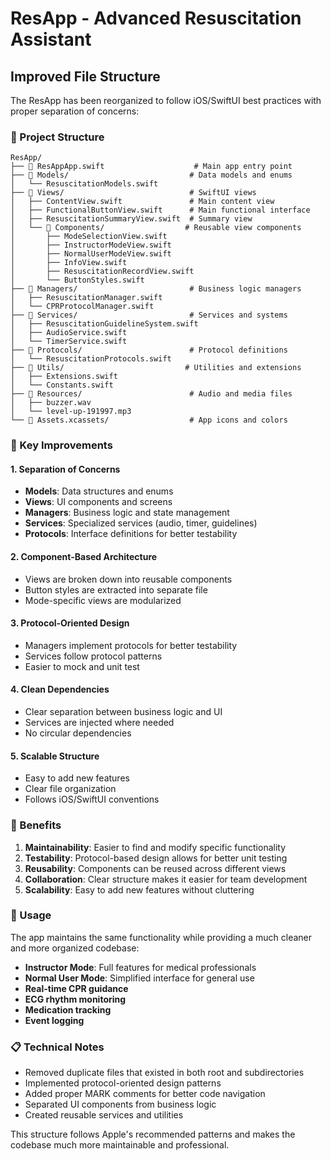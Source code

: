 # ResApp - Advanced Resuscitation Assistant

## Improved File Structure

The ResApp has been reorganized to follow iOS/SwiftUI best practices with proper separation of concerns:

### 📁 Project Structure

```
ResApp/
├── 📱 ResAppApp.swift                    # Main app entry point
├── 📁 Models/                           # Data models and enums
│   └── ResuscitationModels.swift
├── 📁 Views/                            # SwiftUI views
│   ├── ContentView.swift               # Main content view
│   ├── FunctionalButtonView.swift      # Main functional interface
│   ├── ResuscitationSummaryView.swift  # Summary view
│   └── 📁 Components/                  # Reusable view components
│       ├── ModeSelectionView.swift
│       ├── InstructorModeView.swift
│       ├── NormalUserModeView.swift
│       ├── InfoView.swift
│       ├── ResuscitationRecordView.swift
│       └── ButtonStyles.swift
├── 📁 Managers/                         # Business logic managers
│   ├── ResuscitationManager.swift
│   └── CPRProtocolManager.swift
├── 📁 Services/                         # Services and systems
│   ├── ResuscitationGuidelineSystem.swift
│   ├── AudioService.swift
│   └── TimerService.swift
├── 📁 Protocols/                        # Protocol definitions
│   └── ResuscitationProtocols.swift
├── 📁 Utils/                           # Utilities and extensions
│   ├── Extensions.swift
│   └── Constants.swift
├── 📁 Resources/                        # Audio and media files
│   ├── buzzer.wav
│   └── level-up-191997.mp3
└── 📁 Assets.xcassets/                  # App icons and colors
```

### 🔧 Key Improvements

#### 1. **Separation of Concerns**
- **Models**: Data structures and enums
- **Views**: UI components and screens
- **Managers**: Business logic and state management
- **Services**: Specialized services (audio, timer, guidelines)
- **Protocols**: Interface definitions for better testability

#### 2. **Component-Based Architecture**
- Views are broken down into reusable components
- Button styles are extracted into separate file
- Mode-specific views are modularized

#### 3. **Protocol-Oriented Design**
- Managers implement protocols for better testability
- Services follow protocol patterns
- Easier to mock and unit test

#### 4. **Clean Dependencies**
- Clear separation between business logic and UI
- Services are injected where needed
- No circular dependencies

#### 5. **Scalable Structure**
- Easy to add new features
- Clear file organization
- Follows iOS/SwiftUI conventions

### 🎯 Benefits

1. **Maintainability**: Easier to find and modify specific functionality
2. **Testability**: Protocol-based design allows for better unit testing
3. **Reusability**: Components can be reused across different views
4. **Collaboration**: Clear structure makes it easier for team development
5. **Scalability**: Easy to add new features without cluttering

### 🚀 Usage

The app maintains the same functionality while providing a much cleaner and more organized codebase:

- **Instructor Mode**: Full features for medical professionals
- **Normal User Mode**: Simplified interface for general use
- **Real-time CPR guidance**
- **ECG rhythm monitoring**
- **Medication tracking**
- **Event logging**

### 📋 Technical Notes

- Removed duplicate files that existed in both root and subdirectories
- Implemented protocol-oriented design patterns
- Added proper MARK comments for better code navigation
- Separated UI components from business logic
- Created reusable services and utilities

This structure follows Apple's recommended patterns and makes the codebase much more maintainable and professional. 